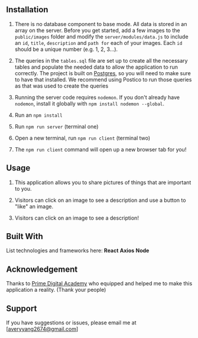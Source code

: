 ## Installation

1. There is no database component to base mode. All data is stored in an array on the server. Before you get started, add a few images to the `public/images` folder and modify the `server/modules/data.js` to include an `id`, `title`, `description` and `path for` each of your images. Each `id` should be a unique number (e.g. 1, 2, 3...).

2. The queries in the `tables.sql` file are set up to create all the necessary tables and populate the needed data to allow the application to run correctly. The project is built on [Postgres](https://www.postgresql.org/download/), so you will need to make sure to have that installed. We recommend using Postico to run those queries as that was used to create the queries

3. Running the server code requires `nodemon`. If you don't already have `nodemon`, install it globally with `npm install nodemon --global`.

4. Run an `npm install`
5. Run `npm run server` (terminal one)
6. Open a new terminal, run `npm run client` (terminal two)
7. The `npm run client` command will open up a new browser tab for you!

## Usage

1. This application allows you to share pictures of things that are important to you.

2. Visitors can click on an image to see a description and use a button to "like" an image.

3. Visitors can click on an image to see a description!

## Built With

List technologies and frameworks here:
**React**
**Axios**
**Node**

## Acknowledgement

Thanks to [Prime Digital Academy](www.primeacademy.io) who equipped and helped me to make this application a reality. (Thank your people)

## Support

If you have suggestions or issues, please email me at [averyyang2674@gmail.com]

